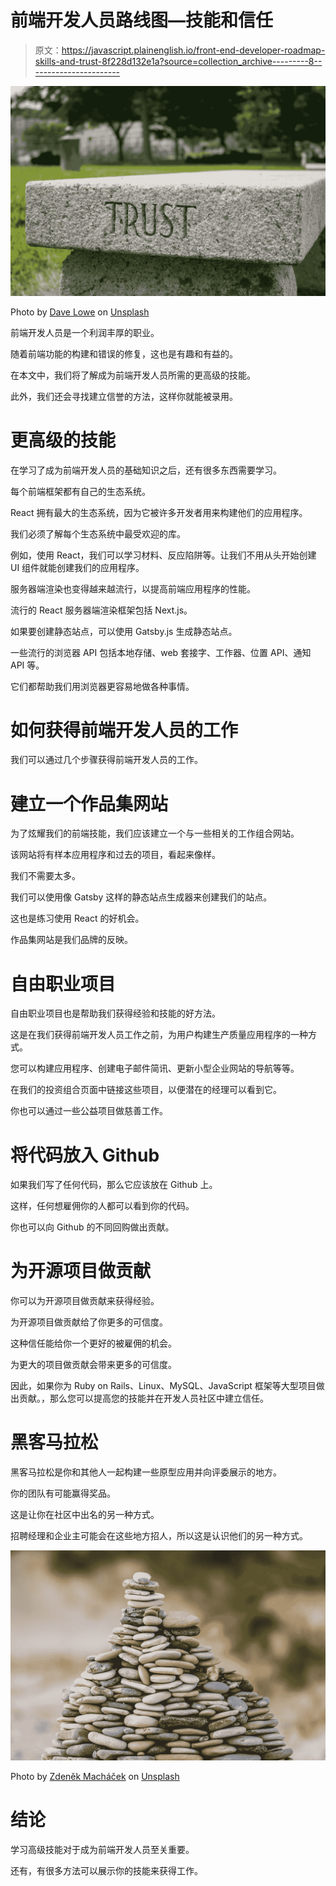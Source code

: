 # 前端开发人员路线图—技能和信任

> 原文：<https://javascript.plainenglish.io/front-end-developer-roadmap-skills-and-trust-8f228d132e1a?source=collection_archive---------8----------------------->

![](img/f9f55bb64157b9ce76b136e3465dc3e6.png)

Photo by [Dave Lowe](https://unsplash.com/@thelowedown?utm_source=medium&utm_medium=referral) on [Unsplash](https://unsplash.com?utm_source=medium&utm_medium=referral)

前端开发人员是一个利润丰厚的职业。

随着前端功能的构建和错误的修复，这也是有趣和有益的。

在本文中，我们将了解成为前端开发人员所需的更高级的技能。

此外，我们还会寻找建立信誉的方法，这样你就能被录用。

# 更高级的技能

在学习了成为前端开发人员的基础知识之后，还有很多东西需要学习。

每个前端框架都有自己的生态系统。

React 拥有最大的生态系统，因为它被许多开发者用来构建他们的应用程序。

我们必须了解每个生态系统中最受欢迎的库。

例如，使用 React，我们可以学习材料、反应陷阱等。让我们不用从头开始创建 UI 组件就能创建我们的应用程序。

服务器端渲染也变得越来越流行，以提高前端应用程序的性能。

流行的 React 服务器端渲染框架包括 Next.js。

如果要创建静态站点，可以使用 Gatsby.js 生成静态站点。

一些流行的浏览器 API 包括本地存储、web 套接字、工作器、位置 API、通知 API 等。

它们都帮助我们用浏览器更容易地做各种事情。

# 如何获得前端开发人员的工作

我们可以通过几个步骤获得前端开发人员的工作。

# 建立一个作品集网站

为了炫耀我们的前端技能，我们应该建立一个与一些相关的工作组合网站。

该网站将有样本应用程序和过去的项目，看起来像样。

我们不需要太多。

我们可以使用像 Gatsby 这样的静态站点生成器来创建我们的站点。

这也是练习使用 React 的好机会。

作品集网站是我们品牌的反映。

# 自由职业项目

自由职业项目也是帮助我们获得经验和技能的好方法。

这是在我们获得前端开发人员工作之前，为用户构建生产质量应用程序的一种方式。

您可以构建应用程序、创建电子邮件简讯、更新小型企业网站的导航等等。

在我们的投资组合页面中链接这些项目，以便潜在的经理可以看到它。

你也可以通过一些公益项目做慈善工作。

# 将代码放入 Github

如果我们写了任何代码，那么它应该放在 Github 上。

这样，任何想雇佣你的人都可以看到你的代码。

你也可以向 Github 的不同回购做出贡献。

# 为开源项目做贡献

你可以为开源项目做贡献来获得经验。

为开源项目做贡献给了你更多的可信度。

这种信任能给你一个更好的被雇佣的机会。

为更大的项目做贡献会带来更多的可信度。

因此，如果你为 Ruby on Rails、Linux、MySQL、JavaScript 框架等大型项目做出贡献。，那么您可以提高您的技能并在开发人员社区中建立信任。

# 黑客马拉松

黑客马拉松是你和其他人一起构建一些原型应用并向评委展示的地方。

你的团队有可能赢得奖品。

这是让你在社区中出名的另一种方式。

招聘经理和企业主可能会在这些地方招人，所以这是认识他们的另一种方式。

![](img/65a8ef134ed4aa0ee23421c2bdcac167.png)

Photo by [Zdeněk Macháček](https://unsplash.com/@zmachacek?utm_source=medium&utm_medium=referral) on [Unsplash](https://unsplash.com?utm_source=medium&utm_medium=referral)

# 结论

学习高级技能对于成为前端开发人员至关重要。

还有，有很多方法可以展示你的技能来获得工作。